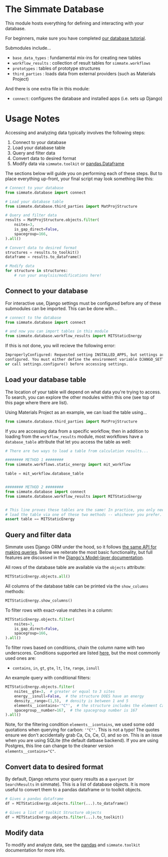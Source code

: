 The Simmate Database
=====================

This module hosts everything for defining and interacting with your database.

For beginners, make sure you have completed [our database tutorial](https://github.com/jacksund/simmate/blob/main/tutorials/05_Search_the_database.md).

Submodules include...

- `base_data_types` : fundamental mix-ins for creating new tables
- `workflow_results` : collection of result tables for `simmate.workflows`
- `prototypes` : tables of prototype structures
- `third_parties` : loads data from external providers (such as Materials Project)

And there is one extra file in this module:

- `connect`: configures the database and installed apps (i.e. sets up Django)


Usage Notes
============

Accessing and analyzing data typically involves the following steps:

1. Connect to your database
2. Load your database table
3. Query and filter data
4. Convert data to desired format
5. Modify data via `simmate.toolkit` or [pandas.Dataframe](https://pandas.pydata.org/)

The sections below will guide you on performing each of these steps. But to place everything up-front, your final script may look something like this:

``` python
# Connect to your database
from simmate.database import connect

# Load your database table
from simmate.database.third_parties import MatProjStructure

# Query and filter data
results = MatProjStructure.objects.filter(
    nsites=3,
    is_gap_direct=False,
    spacegroup=166,
).all()

# Convert data to desired format
structures = results.to_toolkit()
dataframe = results.to_dataframe()

# Modify data
for structure in structures:
    # run your anaylsis/modifications here!
```

## Connect to your database

For interactive use, Django settings must be configured before any of these submodules can be imported. This can be done with...

``` python
# connect to the database
from simmate.database import connect

# and now you can import tables in this module
from simmate.database.workflow_results import MITStaticEnergy
```

If this is not done, you will recieve the following error:

``` python
ImproperlyConfigured: Requested setting INSTALLED_APPS, but settings are not
configured. You must either define the environment variable DJANGO_SETTINGS_MODULE 
or call settings.configure() before accessing settings.
```

## Load your database table

The location of your table will depend on what data you're trying to access. To search, you can explore the other modules within this one (see top of this page where there are list). 

Using Materials Project as an example, we can load the table using...
``` python
from simmate.database.third_parties import MatProjStructure
```

If you are accessing data from a specific workflow, then in addition to loading from the `workflow_results` module, most workflows have a `database_table` attribute that let you access the table as well:

``` python
# There are two ways to load a table from calculation results...

######## METHOD 1 ########
from simmate.workflows.static_energy import mit_workflow

table = mit_workflow.database_table


######## METHOD 2 ########
from simmate.database import connect
from simmate.database.workflow_results import MITStaticEnergy


# This line proves these tables are the same! In practice, you only need to
# load the table via one of these two methods -- whichever you prefer.
assert table == MITStaticEnergy
```


## Query and filter data

Simmate uses Django ORM under the hood, so it follows [the same API for making queries](https://docs.djangoproject.com/en/4.0/topics/db/queries/). Below we reiterate the most basic functionality, but full features are discussed in the [Django's Model-layer documentation](https://docs.djangoproject.com/en/4.0/#the-model-layer).

All rows of the database table are available via the `objects` attribute:
``` python
MITStaticEnergy.objects.all()
```

All columns of the database table can be printed via the `show_columns` methods:
``` python
MITStaticEnergy.show_columns()
```

To filter rows with exact-value matches in a column:
``` python
MITStaticEnergy.objects.filter(
    nsites=3,
    is_gap_direct=False,
    spacegroup=166,
).all()
```

To filter rows based on conditions, chain the column name with two underscores. Conditions supported are listed [here](https://docs.djangoproject.com/en/4.0/ref/models/querysets/#field-lookups), but the most commonly used ones are:

- `contains`, `in`, `gt`, `gte`, `lt`, `lte`, `range`, `isnull`

An example query with conditional filters:
``` python
MITStaticEnergy.objects.filter(
    nsites__gte=3,  # greater or equal to 3 sites
    energy__isnull=False,  # the structure DOES have an energy
    density__range=(1,5),  # density is between 1 and 5
    elements__icontains='"C"',  # the structure includes the element Carbon
    spacegroup__number=167,  # the spacegroup number is 167
).all()
```

Note, for the filtering condition `elements__icontains`, we used some odd quotations when querying for carbon: `'"C"'`. This is not a typo! The quotes ensure we don't accidentally grab Ca, Cs, Ce, Cl, and so on. This is an issue when you are using SQLite (the default datbase backend). If you are using Postgres, this line can change to the cleaner version `elements__contains="C"`.

## Convert data to desired format

By default, Django returns your query results as a `queryset` (or `SearchResults` in simmate). This is a list of database objects. It is more useful to convert them to a pandas dataframe or to toolkit objects.
``` python
# Gives a pandas dataframe
df = MITStaticEnergy.objects.filter(...).to_dataframe()

# Gives a list of toolkit Structure objects
df = MITStaticEnergy.objects.filter(...).to_toolkit()
```

## Modify data

To modify and analyze data, see the [pandas](https://pandas.pydata.org/docs/) and `simmate.toolkit` documentation for more info.
